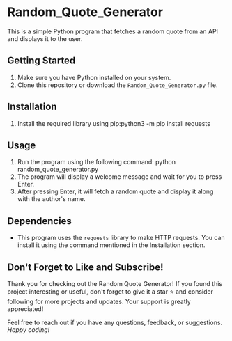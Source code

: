 # Random_Quote_Generator

This is a simple Python program that fetches a random quote from an API and displays it to the user.

## Getting Started

1. Make sure you have Python installed on your system.
2. Clone this repository or download the `Random_Quote_Generator.py` file.

## Installation

1. Install the required library using pip:python3 -m  pip install requests

## Usage

1. Run the program using the following command: python random_quote_generator.py
2. The program will display a welcome message and wait for you to press Enter.
3. After pressing Enter, it will fetch a random quote and display it along with the author's name.

## Dependencies

- This program uses the `requests` library to make HTTP requests. You can install it using the command mentioned in the Installation section.

## Don't Forget to Like and Subscribe!

Thank you for checking out the Random Quote Generator! If you found this project interesting or useful, don't forget to give it a star ⭐️ and consider following for more projects and updates. Your support is greatly appreciated!

Feel free to reach out if you have any questions, feedback, or suggestions. 
*Happy coding!*




